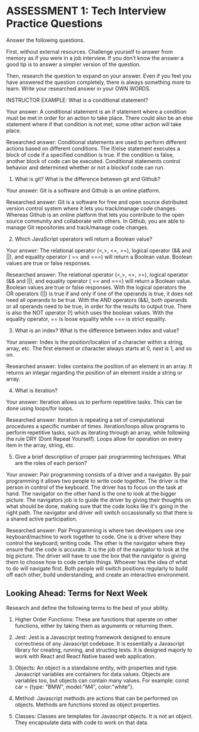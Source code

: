 # ASSESSMENT 1: Tech Interview Practice Questions
Answer the following questions.

First, without external resources. Challenge yourself to answer from memory as if you were in a job interview. If you don't know the answer a good tip is to answer a simpler version of the question.

Then, research the question to expand on your answer. Even if you feel you have answered the question completely, there is always something more to learn. Write your researched answer in your OWN WORDS.

INSTRUCTOR EXAMPLE: What is a conditional statement?

  Your answer: A conditional statement is an if statement where a condition must be met in order for an action to take place. There could also be an else statement where if that condition is not met, some other action will take place. 

  Researched answer: Conditional statements are used to perform different actions based on different conditions. The if/else statement executes a block of code if a specified condition is true. If the condition is false, another block of code can be executed. Conditional statements control behavior and determined whether or not a blockof code can run. 



1. What is git? What is the difference between git and Github?

  Your answer: Git is a software and Github is an online platform. 

  Researched answer: Git is a software for free and open source distributed version control system where it lets you track/manage code changes. Whereas Github is an online platform that lets you contribute to the open source community and collaborate with others. In Github, you are able to manage Git repositories and track/manage code changes. 



2. Which JavaScript operators will return a Boolean value?

  Your answer: The relational operator (<,>, <=, >=), logical operator (&& and ||), and equality operator ( == and ===) will return a Boolean value. Boolean values are true or false responses.  

  Researched answer: The relational operator (<,>, <=, >=), logical operator (&& and ||), and equality operator ( == and ===) will return a Boolean value. Boolean values are true or false responses. With the logical operators the OR operators (||) is true if and only if one of the operands is true, it does not need all operands to be true. With the AND operators (&&), both operands or all operands need to be true, in order for the results to output true. There is also the NOT operator (!) which uses the boolean values. With the equality operator, == is loose equality while === is strict equality. 


3. What is an index? What is the difference between index and value?

  Your answer: Index is the position/location of a character within a string, array, etc. The first element or character always starts at 0, next is 1, and so on. 

  Researched answer: Index contains the position of an element in an array. It returns an integar regarding the position of an element inside a string or array. 



4. What is iteration?

  Your answer: Iteration allows us to perform repetitive tasks. This can be done using loops/for loops. 

  Researched answer: Iteration is repeating a set of computational procedures a specific number of times.  Iteration/loops allow programs to perform repetitive tasks, such as iterating through an array, while following the rule DRY (Dont Repeat Yourself). Loops allow for operation on every item in the array, string, etc. 



5. Give a brief description of proper pair programming techniques. What are the roles of each person?

  Your answer: Pair programming consists of a driver and a navigator. By pair programming it allows two people to write code together. The driver is the person in control of the keyboard. The driver has to focus on the task at hand. The navigator on the other hand is the one to look at the bigger picture. The navigators job is to guide the driver by giving their thoughts on what should be done, making sure that the code looks like it's going in the right path. The navigator and driver will switch occassionally so that there is a shared active participation. 

  Researched answer: Pair Programming is where two developers use one keyboard/machine to work together to code. One is a driver where they control the keyboard; writing code. The other is the navigator where they ensure that the code is accurate. It is the job of the navigator to look at the big picture. The driver will have to use the box that the navigator is giving them to choose how to code certain things. Whoever has the idea of what to do will navigate first. Both people will switch positions regularly to build off each other, build understanding, and create an interactive environment. 



## Looking Ahead: Terms for Next Week

Research and define the following terms to the best of your ability.

1. Higher Order Functions: These are functions that operate on other functions, either by taking them as arguments or returning them.

2. Jest: Jest is a Javascript testing framework designed to ensure correctness of any Javascript codebase. It is essentially a Javascript library for creating, running, and structing tests. It is designed majorly to work with React and React Native based web application.

3. Objects: An object is a standalone entity, with properties and type. Javascript variables are containers for data values. Objects are variables too, but objects can contain many values. For example: const car = {type: "BMW", model:"M4", color:"white"}.

4. Method: Javascript methods are actions that can be performed on objects. Methods are functions stored as object properties. 

5. Classes: Classes are templates for Javascript objects. It is not an object. They encapsulate data with code to work on that data. 
